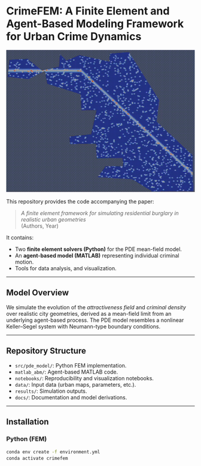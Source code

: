 # CrimeFEM: A Finite Element and Agent-Based Modeling Framework for Urban Crime Dynamics
<div align="center">
  <img src="demo.gif" alt="Demo" width="600">
</div>

This repository provides the code accompanying the paper:

> *A finite element framework for simulating residential burglary in realistic urban geometries*  
> (Authors, Year)

It contains:
- Two **finite element solvers (Python)** for the PDE mean-field model.
- An **agent-based model (MATLAB)** representing individual criminal motion.
- Tools for data analysis, and visualization.

---

## Model Overview
We simulate the evolution of the *attractiveness field* and *criminal density* over realistic city geometries,
derived as a mean-field limit from an underlying agent-based process.
The PDE model resembles a nonlinear Keller–Segel system with Neumann-type boundary conditions.

---

## Repository Structure
- `src/pde_model/`: Python FEM implementation.
- `matlab_abm/`: Agent-based MATLAB code.
- `notebooks/`: Reproducibility and visualization notebooks.
- `data/`: Input data (urban maps, parameters, etc.).
- `results/`: Simulation outputs.
- `docs/`: Documentation and model derivations.

---

## Installation

### Python (FEM)
```bash
conda env create -f environment.yml
conda activate crimefem
